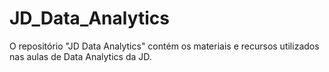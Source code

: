 # JD_Data_Analytics
O repositório "JD Data Analytics" contém os materiais e recursos utilizados nas aulas de Data Analytics da JD.
